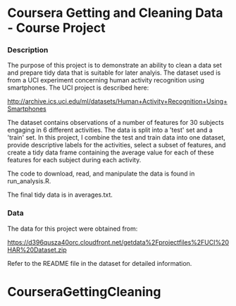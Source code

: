# Coursera Getting and Cleaning Data - Course Project

### Description

The purpose of this project is to demonstrate an ability to clean a data set and prepare 
tidy data that is suitable for later analyis. The dataset used is from a UCI experiment concerning human activity recognition using smartphones. The UCI project is described here:

http://archive.ics.uci.edu/ml/datasets/Human+Activity+Recognition+Using+Smartphones

The dataset contains observations of a number of features for 30 subjects engaging in 6 different activities. The data is split into a 'test' set and a 'train' set. In this project, I combine the test and train data into one dataset, provide descriptive labels for the activities, select a subset of features, and create a tidy data frame containing the average value for each of these features for each subject during each activity.

The code to download, read, and manipulate the data is found in run_analysis.R.

The final tidy data is in averages.txt.

### Data

The data for this project were obtained from:

https://d396qusza40orc.cloudfront.net/getdata%2Fprojectfiles%2FUCI%20HAR%20Dataset.zip

Refer to the README file in the dataset for detailed information.
# CourseraGettingCleaning
